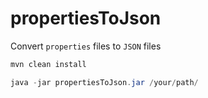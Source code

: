propertiesToJson
================

Convert `properties` files to `JSON` files

```bash
mvn clean install
```

```java
java -jar propertiesToJson.jar /your/path/
```
